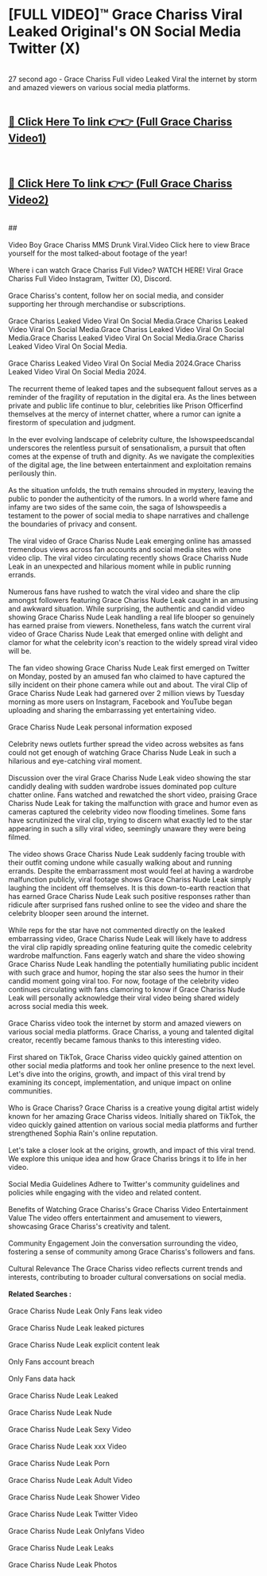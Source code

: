# [FULL VIDEO]™ Grace Chariss Viral Leaked Original's ON Social Media Twitter (X) <br>
<br>
27 second ago - Grace Chariss Full video Leaked Viral the internet by storm and amazed viewers on various social media platforms.<br>

 <br>

##  <a href="https://play.123hd.live?title=Full Grace_Chariss&ref=git">🔴 Click Here To link 👉👉 (Full Grace Chariss Video1)</a><br>
  <br>

##  <a href="https://play.123hd.live?title=Full Grace_Chariss&ref=git">🔴 Click Here To link 👉👉 (Full Grace Chariss Video2)</a><br>
  <br>
  ##


  <br>

  <br>
Video Boy Grace Chariss MMS Drunk Viral.Video Click here to view Brace yourself for the most talked-about footage of the year!
<br><br>
Where i can watch Grace Chariss Full Video? WATCH HERE! Viral Grace Chariss Full Video Instagram, Twitter (X), Discord.
<br><br>
Grace Chariss's content, follow her on social media, and consider supporting her through merchandise or subscriptions.
<br><br>
Grace Chariss Leaked Video Viral On Social Media.Grace Chariss Leaked Video Viral On Social Media.Grace Chariss Leaked Video Viral On Social Media.Grace Chariss Leaked Video Viral On Social Media.Grace Chariss Leaked Video Viral On Social Media.
<br><br>
Grace Chariss Leaked Video Viral On Social Media 2024.Grace Chariss Leaked Video Viral On Social Media 2024.
<br><br>
The recurrent theme of leaked tapes and the subsequent fallout serves as a reminder of the fragility of reputation in the digital era. As the lines between private and public life continue to blur, celebrities like Prison Officerfind themselves at the mercy of internet chatter, where a rumor can ignite a firestorm of speculation and judgment.
<br><br>
In the ever evolving landscape of celebrity culture, the Ishowspeedscandal underscores the relentless pursuit of sensationalism, a pursuit that often comes at the expense of truth and dignity. As we navigate the complexities of the digital age, the line between entertainment and exploitation remains perilously thin.
<br><br>
As the situation unfolds, the truth remains shrouded in mystery, leaving the public to ponder the authenticity of the rumors. In a world where fame and infamy are two sides of the same coin, the saga of Ishowspeedis a testament to the power of social media to shape narratives and challenge the boundaries of privacy and consent.
<br><br>
The viral video of Grace Chariss Nude Leak emerging online has amassed tremendous views across fan accounts and social media sites with one video clip. The viral video circulating recently shows Grace Chariss Nude Leak in an unexpected and hilarious moment while in public running errands.
<br><br>
Numerous fans have rushed to watch the viral video and share the clip amongst followers featuring Grace Chariss Nude Leak caught in an amusing and awkward situation. While surprising, the authentic and candid video showing Grace Chariss Nude Leak handling a real life blooper so genuinely has earned praise from viewers. Nonetheless, fans watch the current viral video of Grace Chariss Nude Leak that emerged online with delight and clamor for what the celebrity icon's reaction to the widely spread viral video will be.
<br><br>
The fan video showing Grace Chariss Nude Leak first emerged on Twitter on Monday, posted by an amused fan who claimed to have captured the silly incident on their phone camera while out and about. The viral Clip of Grace Chariss Nude Leak had garnered over 2 million views by Tuesday morning as more users on Instagram, Facebook and YouTube began uploading and sharing the embarrassing yet entertaining video.
<br><br>
Grace Chariss Nude Leak personal information exposed
<br><br>
Celebrity news outlets further spread the video across websites as fans could not get enough of watching Grace Chariss Nude Leak in such a hilarious and eye-catching viral moment.
<br><br>
Discussion over the viral Grace Chariss Nude Leak video showing the star candidly dealing with sudden wardrobe issues dominated pop culture chatter online. Fans watched and rewatched the short video, praising Grace Chariss Nude Leak for taking the malfunction with grace and humor even as cameras captured the celebrity video now flooding timelines. Some fans have scrutinized the viral clip, trying to discern what exactly led to the star appearing in such a silly viral video, seemingly unaware they were being filmed.
<br><br>
The video shows Grace Chariss Nude Leak suddenly facing trouble with their outfit coming undone while casually walking about and running errands. Despite the embarrassment most would feel at having a wardrobe malfunction publicly, viral footage shows Grace Chariss Nude Leak simply laughing the incident off themselves. It is this down-to-earth reaction that has earned Grace Chariss Nude Leak such positive responses rather than ridicule after surprised fans rushed online to see the video and share the celebrity blooper seen around the internet.
<br><br>
While reps for the star have not commented directly on the leaked embarrassing video, Grace Chariss Nude Leak will likely have to address the viral clip rapidly spreading online featuring quite the comedic celebrity wardrobe malfunction. Fans eagerly watch and share the video showing Grace Chariss Nude Leak handling the potentially humiliating public incident with such grace and humor, hoping the star also sees the humor in their candid moment going viral too. For now, footage of the celebrity video continues circulating with fans clamoring to know if Grace Chariss Nude Leak will personally acknowledge their viral video being shared widely across social media this week.
<br><br>
Grace Chariss video took the internet by storm and amazed viewers on various social media platforms. Grace Chariss, a young and talented digital creator, recently became famous thanks to this interesting video.
<br><br>
First shared on TikTok, Grace Chariss video quickly gained attention on other social media platforms and took her online presence to the next level. Let's dive into the origins, growth, and impact of this viral trend by examining its concept, implementation, and unique impact on online communities.
<br><br>
Who is Grace Chariss? Grace Chariss is a creative young digital artist widely known for her amazing Grace Chariss videos. Initially shared on TikTok, the video quickly gained attention on various social media platforms and further strengthened Sophia Rain's online reputation.
<br><br>
Let's take a closer look at the origins, growth, and impact of this viral trend. We explore this unique idea and how Grace Chariss brings it to life in her video.
<br><br>
Social Media Guidelines Adhere to Twitter's community guidelines and policies while engaging with the video and related content.
<br><br>
Benefits of Watching Grace Chariss's Grace Chariss Video Entertainment Value The video offers entertainment and amusement to viewers, showcasing Grace Chariss's creativity and talent.
<br><br>
Community Engagement Join the conversation surrounding the video, fostering a sense of community among Grace Chariss's followers and fans.
<br><br>
Cultural Relevance The Grace Chariss video reflects current trends and interests, contributing to broader cultural conversations on social media.
<br><br>
<strong>Related Searches :</strong>
<br><br>
Grace Chariss Nude Leak Only Fans leak video
<br><br>
Grace Chariss Nude Leak leaked pictures
<br><br>
Grace Chariss Nude Leak explicit content leak
<br><br>
Only Fans account breach
<br><br>
Only Fans data hack
<br><br>
Grace Chariss Nude Leak Leaked
<br><br>
Grace Chariss Nude Leak Nude
<br><br>
Grace Chariss Nude Leak Sexy Video
<br><br>
Grace Chariss Nude Leak xxx Video
<br><br>
Grace Chariss Nude Leak Porn
<br><br>
Grace Chariss Nude Leak Adult Video
<br><br>
Grace Chariss Nude Leak Shower Video
<br><br>
Grace Chariss Nude Leak Twitter Video
<br><br>
Grace Chariss Nude Leak Onlyfans Video
<br><br>
Grace Chariss Nude Leak Leaks
<br><br>
Grace Chariss Nude Leak Photos